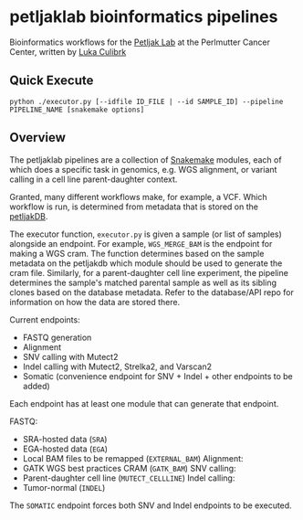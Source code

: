 # petljaklab bioinformatics pipelines

Bioinformatics workflows for the [Petljak Lab](https://petljaklab.com/) at the Perlmutter Cancer Center, written by [Luka Culibrk](https://github.com/lculibrk)

## Quick Execute
```python ./executor.py [--idfile ID_FILE | --id SAMPLE_ID] --pipeline PIPELINE_NAME [snakemake options]```

## Overview

The petljaklab pipelines are a collection of [Snakemake](https://snakemake.readthedocs.io/en/stable/) modules, each of which does a specific task in genomics, e.g. WGS alignment, or variant calling in a cell line parent-daughter context. 

Granted, many different workflows make, for example, a VCF. Which workflow is run, is determined from metadata that is stored on the [petljakDB](https://github.com/petljaklab/petljakdb). 

The executor function, `executor.py` is given a sample (or list of samples) alongside an endpoint. For example, `WGS_MERGE_BAM` is the endpoint for making a WGS cram. 
The function determines based on the sample metadata on the petljakdb which module should be used to generate the cram file. 
Similarly, for a parent-daughter cell line experiment, the pipeline determines the sample's matched parental sample as well as its sibling clones based on the database metadata. 
Refer to the database/API repo for information on how the data are stored there.

Current endpoints:
- FASTQ generation
- Alignment
- SNV calling with Mutect2
- Indel calling with Mutect2, Strelka2, and Varscan2
- Somatic (convenience endpoint for SNV + Indel + other endpoints to be added)

Each endpoint has at least one module that can generate that endpoint. 

FASTQ:
- SRA-hosted data (`SRA`)
- EGA-hosted data (`EGA`)
- Local BAM files to be remapped (`EXTERNAL_BAM`)
Alignment:
- GATK WGS best practices CRAM (`GATK_BAM`)
SNV calling:
- Parent-daughter cell line (`MUTECT_CELLLINE`)
Indel calling:
- Tumor-normal (`INDEL`)

The `SOMATIC` endpoint forces both SNV and Indel endpoints to be executed.


